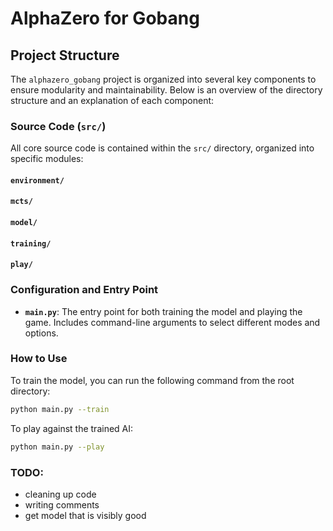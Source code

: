 # AlphaZero for Gobang

## Project Structure

The `alphazero_gobang` project is organized into several key components to ensure modularity and maintainability. Below is an overview of the directory structure and an explanation of each component:

### Source Code (`src/`)

All core source code is contained within the `src/` directory, organized into specific modules:

#### `environment/`

#### `mcts/`

#### `model/`

#### `training/`

#### `play/`

### Configuration and Entry Point

- **`main.py`**: The entry point for both training the model and playing the game. Includes command-line arguments to select different modes and options.

### How to Use

To train the model, you can run the following command from the root directory:

```bash
python main.py --train
```

To play against the trained AI:

```bash
python main.py --play
```




### TODO:
- cleaning up code
- writing comments
- get model that is visibly good